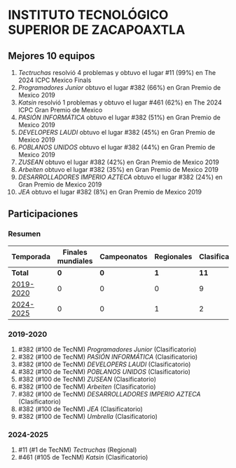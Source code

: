 ---
---

# INSTITUTO TECNOLÓGICO SUPERIOR DE ZACAPOAXTLA

## Mejores 10 equipos

1. _Tectruchas_ resolvió 4 problemas y obtuvo el lugar #11 (99%) en The 2024 ICPC Mexico Finals
1. _Programadores Junior_ obtuvo el lugar #382 (66%) en Gran Premio de Mexico 2019
1. _Katsin_ resolvió 1 problemas y obtuvo el lugar #461 (62%) en The 2024 ICPC Gran Premio de Mexico
1. _PASIÓN INFORMÁTICA_ obtuvo el lugar #382 (51%) en Gran Premio de Mexico 2019
1. _DEVELOPERS LAUDI_ obtuvo el lugar #382 (45%) en Gran Premio de Mexico 2019
1. _POBLANOS UNIDOS_ obtuvo el lugar #382 (44%) en Gran Premio de Mexico 2019
1. _ZUSEAN_ obtuvo el lugar #382 (42%) en Gran Premio de Mexico 2019
1. _Arbeiten_ obtuvo el lugar #382 (35%) en Gran Premio de Mexico 2019
1. _DESARROLLADORES IMPERIO AZTECA_ obtuvo el lugar #382 (24%) en Gran Premio de Mexico 2019
1. _JEA_ obtuvo el lugar #382 (8%) en Gran Premio de Mexico 2019

## Participaciones

### Resumen

| Temporada | Finales mundiales | Campeonatos | Regionales | Clasificatorios | Equipos |
| --- | --- | --- | --- | --- | --- |
| **Total** | **0** | **0** | **1** | **11** | **11** |
| [2019-2020](#2019-2020) | 0 | 0 | 0 | 9 | 9 |
| [2024-2025](#2024-2025) | 0 | 0 | 1 | 2 | 2 |

### 2019-2020

1. #382 (#100 de TecNM) _Programadores Junior_ (Clasificatorio)
1. #382 (#100 de TecNM) _PASIÓN INFORMÁTICA_ (Clasificatorio)
1. #382 (#100 de TecNM) _DEVELOPERS LAUDI_ (Clasificatorio)
1. #382 (#100 de TecNM) _POBLANOS UNIDOS_ (Clasificatorio)
1. #382 (#100 de TecNM) _ZUSEAN_ (Clasificatorio)
1. #382 (#100 de TecNM) _Arbeiten_ (Clasificatorio)
1. #382 (#100 de TecNM) _DESARROLLADORES IMPERIO AZTECA_ (Clasificatorio)
1. #382 (#100 de TecNM) _JEA_ (Clasificatorio)
1. #382 (#100 de TecNM) _Umbrella_ (Clasificatorio)

### 2024-2025

1. #11 (#1 de TecNM) _Tectruchas_ (Regional)
1. #461 (#105 de TecNM) _Katsin_ (Clasificatorio)



